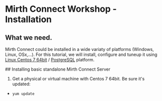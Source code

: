 # Mirth Connect Workshop - Installation

## What we need.

Mirth Connect could be installed in a wide variaty of platforms (Windows, Linux, OSx,...). For this tutorial, we will install, configure and tuneup it using [Linux Centos 7 64bit](https://www.centos.org) / [PostgreSQL](https://www.postgresql.org) platform.

## Installing basic standalone Mirth Connect Server

1. Get a physical or virtual machine with Centos 7 64bit. Be sure it's updated:
  * `yum update`

